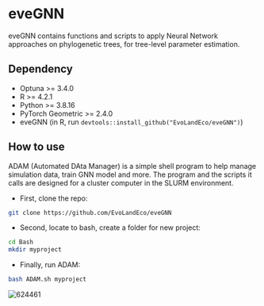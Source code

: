 # eveGNN
eveGNN contains functions and scripts to apply Neural Network approaches on phylogenetic trees, for tree-level parameter estimation.

## Dependency
- Optuna >= 3.4.0
- R >= 4.2.1
- Python >= 3.8.16
- PyTorch Geometric >= 2.4.0
- eveGNN (in R, run `devtools::install_github("EvoLandEco/eveGNN")`)

## How to use
ADAM (Automated DAta Manager) is a simple shell program to help manage simulation data, train GNN model and more. The program and the scripts it calls are designed for a cluster computer in the SLURM environment.

- First, clone the repo:
```bash
git clone https://github.com/EvoLandEco/eveGNN
```
- Second, locate to bash, create a folder for new project:
```bash
cd Bash
mkdir myproject
```
- Finally, run ADAM:
```bash
bash ADAM.sh myproject
```
![624461](https://github.com/EvoLandEco/eveGNN/assets/57348932/f4bc8341-68d6-4c7b-86e4-36ee44391c09)

